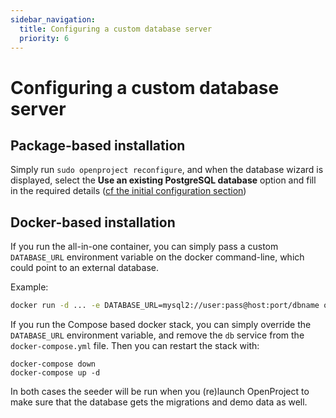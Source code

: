 ```yaml
---
sidebar_navigation:
  title: Configuring a custom database server
  priority: 6
---
```


# Configuring a custom database server

## Package-based installation

Simply run `sudo openproject reconfigure`, and when the database wizard is displayed, select the **Use an existing PostgreSQL database** option and fill in the required details ([cf the initial configuration section](../../installation/packaged/#step-1-postgresql-database-configuration))

## Docker-based installation

If you run the all-in-one container, you can simply pass a custom
`DATABASE_URL` environment variable on the docker command-line, which could
point to an external database.

Example:

```bash
docker run -d ... -e DATABASE_URL=mysql2://user:pass@host:port/dbname openproject/community:10
```

If you run the Compose based docker stack, you can simply override the `DATABASE_URL` environment variable, and remove the `db` service from the `docker-compose.yml` file. Then you can restart the stack with:

```
docker-compose down
docker-compose up -d
```

In both cases the seeder will be run when you (re)launch OpenProject to make sure that the database gets the migrations and demo data as well.
